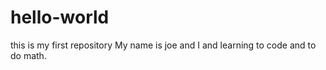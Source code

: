 # hello-world
this is my first repository
My name is joe and I and learning to code and to do math.
